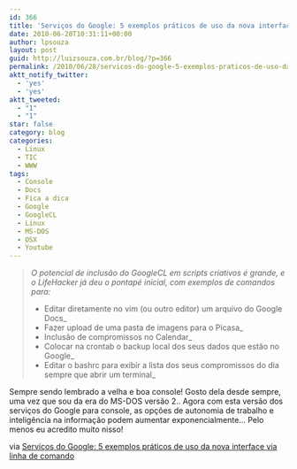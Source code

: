 ```yaml
---
id: 366
title: 'Serviços do Google: 5 exemplos práticos de uso da nova interface via linha de comando'
date: 2010-06-28T10:31:11+00:00
author: lpsouza
layout: post
guid: http://luizsouza.com.br/blog/?p=366
permalink: /2010/06/28/servicos-do-google-5-exemplos-praticos-de-uso-da-nova-interface-via-linha-de-comando/
aktt_notify_twitter:
  - 'yes'
  - 'yes'
aktt_tweeted:
  - "1"
  - "1"
star: false
category: blog
categories:
  - Linux
  - TIC
  - WWW
tags:
  - Console
  - Docs
  - Fica a dica
  - Google
  - GoogleCL
  - Linux
  - MS-DOS
  - OSX
  - Youtube
---
```

> _O potencial de inclusão do GoogleCL em scripts criativos é grande, e o LifeHacker já deu o pontapé inicial, com exemplos de comandos para:_
>
> * Editar diretamente no vim (ou outro editor) um arquivo do Google Docs_
> * Fazer upload de uma pasta de imagens para o Picasa_
> * Inclusão de compromissos no Calendar_
> * Colocar na crontab o backup local dos seus dados que estão no Google_
> * Editar o bashrc para exibir a lista dos seus compromissos do dia sempre que abrir um terminal_

Sempre sendo lembrado a velha e boa console! Gosto dela desde sempre, uma vez que sou da era do MS-DOS versão 2.. Agora com esta versão dos serviços do Google para console, as opções de autonomia de trabalho e inteligência na informação podem aumentar exponencialmente... Pelo menos eu acredito muito nisso!

via [Serviços do Google: 5 exemplos práticos de uso da nova interface via linha de comando](http://br-linux.org/2010/google-5-exemplos-praticos-de-uso-da-nova-interface-via-linha-de-comando/)
